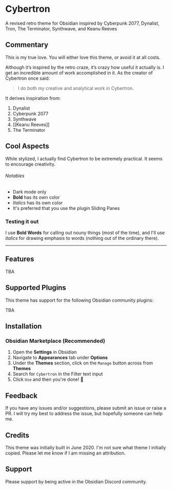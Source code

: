 # Cybertron
A revised retro theme for Obsidian inspired by Cyberpunk 2077, Dynalist, Tron, The Terminator, Synthwave, and Keanu Reeves

## Commentary

This is my true love. You will either love this theme, or avoid it at all costs.

Although it’s inspired by the retro craze, it’s crazy how useful it actually is. I get an incredible amount of work accomplished in it. As the creator of Cybertron once said:

> I do both my creative and analytical work in Cybertron.

It derives inspiration from:
1. Dynalist
2. Cyberpunk 2077
3. Synthwave
4. [[Keanu Reeves]]
5. The Terminator

## Cool Aspects
While stylized, I actually find Cybertron to be extremely practical. It seems to encourage creativity. 

###### Notables
- Dark mode only
- **Bold** has its own color
- *Italics* has its own color
- It's preferred that you use the plugin Sliding Panes

### Testing it out
I use **Bold Words** for calling out nouny things (most of the time), and I'll use *italics* for drawing emphasis to words (nothing out of the ordinary there). 

---


## Features

TBA

## Supported Plugins

This theme has support for the following Obsidian community plugins:

TBA

## Installation

### Obsidian Marketplace (Recommended)

1. Open the **Settings** in Obsidian
1. Navigate to **Appearances** tab under **Options**
1. Under the **Themes** section, click on the `Manage` button across from **Themes**
1. Search for `Cybertron` in the Filter text input
1. Click `Use` and then you're done! 🎉

## Feedback

If you have any issues and/or suggestions, please submit an issue or raise a PR. I will try my best to address the issue, but hopefully someone can help me.

## Credits

This theme was initially built in June 2020. I'm not sure what theme I initially copied. Please let me know if I am missing an attribution.

## Support

Please support by being active in the Obsidian Discord community.

